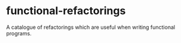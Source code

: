 # functional-refactorings
A catalogue of refactorings which are useful when writing functional programs.
